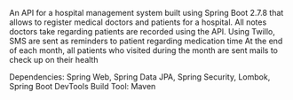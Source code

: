 An API for a hospital management system built using Spring Boot 2.7.8 that allows to register medical doctors and patients for a hospital.
All notes doctors take regarding patients are recorded using the API.
Using Twillo, SMS are sent as reminders to patient regarding medication time
At the end of each month, all patients who visited during the month are sent mails to check up on their health

Dependencies: Spring Web, Spring Data JPA, Spring Security, Lombok, Spring Boot DevTools 
Build Tool: Maven
